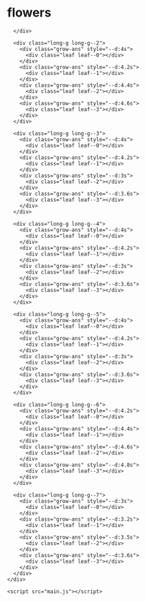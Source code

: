 # flowers
      </div>
  
      <div class="long-g long-g--2">
        <div class="grow-ans" style="--d:4s">
          <div class="leaf leaf--0"></div>
        </div>
        <div class="grow-ans" style="--d:4.2s">
          <div class="leaf leaf--1"></div>
        </div>
        <div class="grow-ans" style="--d:4.4s">
          <div class="leaf leaf--2"></div>
        </div>
        <div class="grow-ans" style="--d:4.6s">
          <div class="leaf leaf--3"></div>
        </div>
      </div>
  
      <div class="long-g long-g--3">
        <div class="grow-ans" style="--d:4s">
          <div class="leaf leaf--0"></div>
        </div>
        <div class="grow-ans" style="--d:4.2s">
          <div class="leaf leaf--1"></div>
        </div>
        <div class="grow-ans" style="--d:3s">
          <div class="leaf leaf--2"></div>
        </div>
        <div class="grow-ans" style="--d:3.6s">
          <div class="leaf leaf--3"></div>
        </div>
      </div>
  
      <div class="long-g long-g--4">
        <div class="grow-ans" style="--d:4s">
          <div class="leaf leaf--0"></div>
        </div>
        <div class="grow-ans" style="--d:4.2s">
          <div class="leaf leaf--1"></div>
        </div>
        <div class="grow-ans" style="--d:3s">
          <div class="leaf leaf--2"></div>
        </div>
        <div class="grow-ans" style="--d:3.6s">
          <div class="leaf leaf--3"></div>
        </div>
      </div>
  
      <div class="long-g long-g--5">
        <div class="grow-ans" style="--d:4s">
          <div class="leaf leaf--0"></div>
        </div>
        <div class="grow-ans" style="--d:4.2s">
          <div class="leaf leaf--1"></div>
        </div>
        <div class="grow-ans" style="--d:3s">
          <div class="leaf leaf--2"></div>
        </div>
        <div class="grow-ans" style="--d:3.6s">
          <div class="leaf leaf--3"></div>
        </div>
      </div>
  
      <div class="long-g long-g--6">
        <div class="grow-ans" style="--d:4.2s">
          <div class="leaf leaf--0"></div>
        </div>
        <div class="grow-ans" style="--d:4.4s">
          <div class="leaf leaf--1"></div>
        </div>
        <div class="grow-ans" style="--d:4.6s">
          <div class="leaf leaf--2"></div>
        </div>
        <div class="grow-ans" style="--d:4.8s">
          <div class="leaf leaf--3"></div>
        </div>
      </div>
  
      <div class="long-g long-g--7">
        <div class="grow-ans" style="--d:3s">
          <div class="leaf leaf--0"></div>
        </div>
        <div class="grow-ans" style="--d:3.2s">
          <div class="leaf leaf--1"></div>
        </div>
        <div class="grow-ans" style="--d:3.5s">
          <div class="leaf leaf--2"></div>
        </div>
        <div class="grow-ans" style="--d:3.6s">
          <div class="leaf leaf--3"></div>
        </div>
      </div>
    </div>
    
    <script src="main.js"></script>
  </body>
</html>
